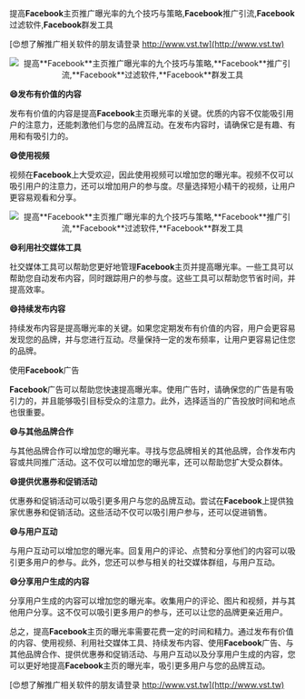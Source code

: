 提高**Facebook**主页推广曝光率的九个技巧与策略,**Facebook**推广引流,**Facebook**过滤软件,**Facebook**群发工具

[😍想了解推广相关软件的朋友请登录 http://www.vst.tw](http://www.vst.tw)

 <center><img src="https://vst.tw/MP4/tuiguang/png/2.png" alt="提高**Facebook**主页推广曝光率的九个技巧与策略,**Facebook**推广引流,**Facebook**过滤软件,**Facebook**群发工具"></center>

**😄发布有价值的内容**

发布有价值的内容是提高**Facebook**主页曝光率的关键。优质的内容不仅能吸引用户的注意力，还能刺激他们与您的品牌互动。在发布内容时，请确保它是有趣、有用和有吸引力的。

**😄使用视频**

视频在**Facebook**上大受欢迎，因此使用视频可以增加您的曝光率。视频不仅可以吸引用户的注意力，还可以增加用户的参与度。尽量选择短小精干的视频，让用户更容易观看和分享。

 <center><img src="https://vst.tw/MP4/tuiguang/png/5.png" alt="提高**Facebook**主页推广曝光率的九个技巧与策略,**Facebook**推广引流,**Facebook**过滤软件,**Facebook**群发工具"></center>

**😄利用社交媒体工具**

社交媒体工具可以帮助您更好地管理**Facebook**主页并提高曝光率。一些工具可以帮助您自动发布内容，同时跟踪用户的参与度。这些工具可以帮助您节省时间，并提高效率。

**😄持续发布内容**

持续发布内容是提高曝光率的关键。如果您定期发布有价值的内容，用户会更容易发现您的品牌，并与您进行互动。尽量保持一定的发布频率，让用户更容易记住您的品牌。

使用**Facebook**广告

**Facebook**广告可以帮助您快速提高曝光率。使用广告时，请确保您的广告是有吸引力的，并且能够吸引目标受众的注意力。此外，选择适当的广告投放时间和地点也很重要。

**😄与其他品牌合作**

与其他品牌合作可以增加您的曝光率。寻找与您品牌相关的其他品牌，合作发布内容或共同推广活动。这不仅可以增加您的曝光率，还可以帮助您扩大受众群体。

**😄提供优惠券和促销活动**

优惠券和促销活动可以吸引更多用户与您的品牌互动。尝试在**Facebook**上提供独家优惠券和促销活动。这些活动不仅可以吸引用户参与，还可以促进销售。

**😄与用户互动**

与用户互动可以增加您的曝光率。回复用户的评论、点赞和分享他们的内容可以吸引更多用户的参与。此外，您还可以参与相关的社交媒体群组，与用户互动。

**😄分享用户生成的内容**

分享用户生成的内容可以增加您的曝光率。收集用户的评论、图片和视频，并与其他用户分享。这不仅可以吸引更多用户的参与，还可以让您的品牌更亲近用户。

总之，提高**Facebook**主页的曝光率需要花费一定的时间和精力。通过发布有价值的内容、使用视频、利用社交媒体工具、持续发布内容、使用**Facebook**广告、与其他品牌合作、提供优惠券和促销活动、与用户互动以及分享用户生成的内容，您可以更好地提高**Facebook**主页的曝光率，吸引更多用户与您的品牌互动。

[😍想了解推广相关软件的朋友请登录 http://www.vst.tw](http://www.vst.tw)



